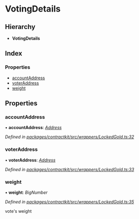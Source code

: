 # VotingDetails

## Hierarchy

* **VotingDetails**

## Index

### Properties

* [accountAddress](../interfaces/_wrappers_lockedgold_.votingdetails.md#accountaddress)
* [voterAddress](../interfaces/_wrappers_lockedgold_.votingdetails.md#voteraddress)
* [weight](../interfaces/_wrappers_lockedgold_.votingdetails.md#weight)

## Properties

### accountAddress

• **accountAddress**: [_Address_](_base_.md#address)

_Defined in_ [_packages/contractkit/src/wrappers/LockedGold.ts:32_](https://github.com/celo-org/celo-monorepo/blob/master/packages/contractkit/src/wrappers/LockedGold.ts#L32)

### voterAddress

• **voterAddress**: [_Address_](_base_.md#address)

_Defined in_ [_packages/contractkit/src/wrappers/LockedGold.ts:33_](https://github.com/celo-org/celo-monorepo/blob/master/packages/contractkit/src/wrappers/LockedGold.ts#L33)

### weight

• **weight**: _BigNumber_

_Defined in_ [_packages/contractkit/src/wrappers/LockedGold.ts:35_](https://github.com/celo-org/celo-monorepo/blob/master/packages/contractkit/src/wrappers/LockedGold.ts#L35)

vote's weight


